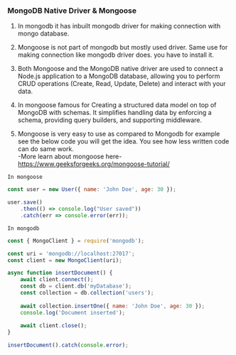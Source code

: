 ### MongoDB Native Driver & Mongoose
1. In mongodb it has inbuilt mongodb driver for making connection with mongo database.

2. Mongoose is not part of mongodb but mostly used driver. Same use for making connection like mongodb driver does. you have to install it.

3. Both Mongoose and the MongoDB native driver are used to connect a Node.js application to a MongoDB database, allowing you to perform CRUD operations (Create, Read, Update, Delete) and interact with your data.

4. In mongoose famous for Creating a structured data model on top of MongoDB with schemas. It simplifies handling data by enforcing a schema, providing query builders, and supporting middleware.

5. Mongoose is very easy to use as compared to Mongodb for example see the below code you will get the idea. You see how less written code can do same work.  
-More learn about mongoose here- https://www.geeksforgeeks.org/mongoose-tutorial/

`In mongoose`
```javascript
const user = new User({ name: 'John Doe', age: 30 });

user.save()
    .then(() => console.log("User saved"))
    .catch(err => console.error(err));

```

`In mongodb`
```javascript
const { MongoClient } = require('mongodb');

const uri = 'mongodb://localhost:27017';
const client = new MongoClient(uri);

async function insertDocument() {
    await client.connect();
    const db = client.db('myDatabase');
    const collection = db.collection('users');
    
    await collection.insertOne({ name: 'John Doe', age: 30 });
    console.log('Document inserted');
    
    await client.close();
}

insertDocument().catch(console.error);

```